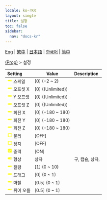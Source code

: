 ```yaml
---
locale: ko-rKR
layout: single
title: 설정
toc: false
sidebar:
  nav: "docs-kr"
---
```

[Eng](/dancexr/menu/2025.4/prop/settings) | [繁中](/tw/dancexr/menu/2025.4/prop/settings) | [日本語](/jp/dancexr/menu/2025.4/prop/settings) | [한국어](/kr/dancexr/menu/2025.4/prop/settings) | [简中](/zh/dancexr/menu/2025.4/prop/settings)

[(Prop)](../menu#(Prop)) > 설정



| Setting | Value | Description |
| :--- | --- | :--- |
|<nobr> ![slider icon](/images/icon/ic_slider.png)  스케일</nobr>| [0] (-2 ~ 2) | 
|<nobr> ![slider icon](/images/icon/ic_slider.png)  오프셋 X</nobr>| [0] ((Unlimited)) | 
|<nobr> ![slider icon](/images/icon/ic_slider.png)  Y 오프셋</nobr>| [0] ((Unlimited)) | 
|<nobr> ![slider icon](/images/icon/ic_slider.png)  오프셋 Z</nobr>| [0] ((Unlimited)) | 
|<nobr> ![slider icon](/images/icon/ic_slider.png)  회전 X</nobr>| [0] (-180 ~ 180) | 
|<nobr> ![slider icon](/images/icon/ic_slider.png)  회전 Y</nobr>| [0] (-180 ~ 180) | 
|<nobr> ![slider icon](/images/icon/ic_slider.png)  회전 Z</nobr>| [0] (-180 ~ 180) | 
|<nobr> ![check_off icon](/images/icon/ic_check_off.png)  물리</nobr>| [OFF] | 
|<nobr> ![check_off icon](/images/icon/ic_check_off.png)  정지</nobr>| [OFF] | 
|<nobr> ![check_on icon](/images/icon/ic_check_on.png)  중력</nobr>| [ON] | 
|<nobr> ![toggle_on icon](/images/icon/ic_toggle_on.png)  형상</nobr>| 상자 | 구, 캡슐, 상자, 
|<nobr> ![slider icon](/images/icon/ic_slider.png)  질량</nobr>| [1] (0 ~ 10) | 
|<nobr> ![slider icon](/images/icon/ic_slider.png)  드래그</nobr>| [0] (0 ~ 1) | 
|<nobr> ![slider icon](/images/icon/ic_slider.png)  마찰</nobr>| [0.5] (0 ~ 1) | 
|<nobr> ![slider icon](/images/icon/ic_slider.png)  튀어 오름</nobr>| [0.5] (0 ~ 1) | 
